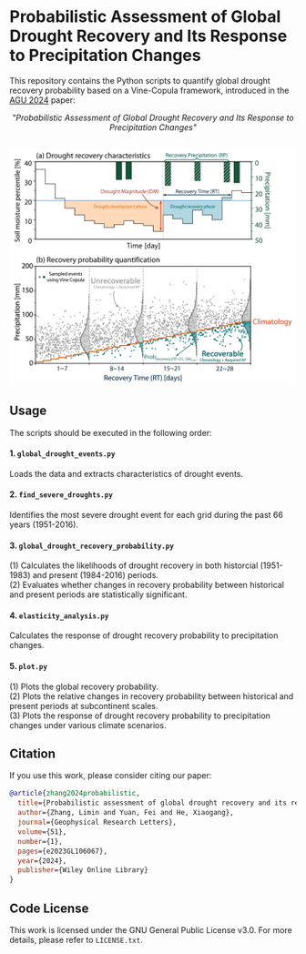# Probabilistic Assessment of Global Drought Recovery and Its Response to Precipitation Changes

This repository contains the Python scripts to quantify global drought recovery probability based on a Vine-Copula framework, introduced in the [AGU 2024](https://agupubs.onlinelibrary.wiley.com/doi/full/10.1029/2023GL106067) paper:

*<center>"Probabilistic Assessment of Global Drought Recovery and Its Response to Precipitation Changes"</center>*

</br>

<center>
<img alt="fig1" width="800px" src="fig1.png">
</center>

## Usage
The scripts should be executed in the following order:

#### 1. `global_drought_events.py`
Loads the data and extracts characteristics of drought events.

#### 2. `find_severe_droughts.py`
Identifies the most severe drought event for each grid during the past 66 years (1951-2016).

#### 3. `global_drought_recovery_probability.py`
(1) Calculates the likelihoods of drought recovery in both historcial (1951-1983) and present (1984-2016) periods. <br />
(2) Evaluates whether changes in recovery probability between historical and present periods are statistically significant.

#### 4. `elasticity_analysis.py`
Calculates the response of drought recovery probability to precipitation changes.

#### 5. `plot.py`
(1) Plots the global recovery probability. <br/>
(2) Plots the relative changes in recovery probability between historical and present periods at subcontinent scales. <br/>
(3) Plots the response of drought recovery probability to precipitation changes under various climate scenarios.

## Citation
If you use this work, please consider citing our paper:

```bibtex
@article{zhang2024probabilistic,
  title={Probabilistic assessment of global drought recovery and its response to precipitation changes},
  author={Zhang, Limin and Yuan, Fei and He, Xiaogang},
  journal={Geophysical Research Letters},
  volume={51},
  number={1},
  pages={e2023GL106067},
  year={2024},
  publisher={Wiley Online Library}
}
```

## Code License
This work is licensed under the GNU General Public License v3.0. For more details, please refer to `LICENSE.txt`.
